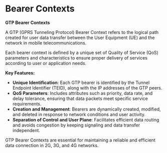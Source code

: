 # Bearer Contexts

**GTP Bearer Contexts**

A GTP (GPRS Tunneling Protocol) Bearer Context refers to the logical path created for user data transfer between the User Equipment (UE) and the network in mobile telecommunications.&#x20;

Each bearer context is defined by a unique set of Quality of Service (QoS) parameters and characteristics to ensure proper delivery of services according to user or application needs.

**Key Features:**

* **Unique Identification**: Each GTP bearer is identified by the Tunnel Endpoint Identifier (TEID), along with the IP addresses of the GTP peers.
* **QoS Parameters**: Includes attributes such as priority, data rate, and delay tolerance, ensuring that data packets meet specific service requirements.
* **Creation and Management**: Bearers are dynamically created, modified, and deleted in response to network conditions and user activity.
* **Separation of Control and User Plane**: Facilitates efficient data routing and avoids congestion by keeping signaling and data transfer independent.

GTP Bearer Contexts are essential for maintaining a reliable and efficient data connection in 2G, 3G, and 4G networks.
